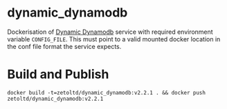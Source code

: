 # dynamic_dynamodb

Dockerisation of [Dynamic Dynamodb](https://github.com/sebdah/dynamic-dynamodb)
service with required environment variable `CONFIG_FILE`.
This must point to a valid mounted docker location in the conf file format the
service expects.

# Build and Publish

    docker build -t=zetoltd/dynamic_dynamodb:v2.2.1 . && docker push zetoltd/dynamic_dynamodb:v2.2.1
